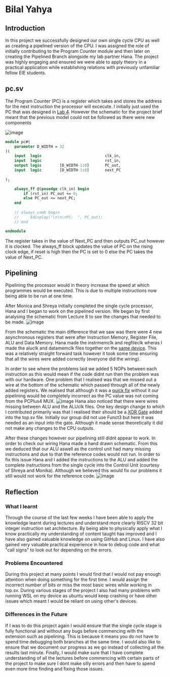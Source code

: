 # Bilal Yahya

## Introduction

In this project we successfully designed our own single cycle CPU as well as creating a pipelined version of the CPU. I was assigned the role of initially contributing to the Program Counter module and then later on creating the Pipelined Branch alongside my lab partner Hana. The project was highly engaging and ensured we were able to apply theory in a practical application while establishing relations with previously unfamiliar fellow EIE students.

## pc.sv

The Program Counter (PC) is a register which takes and stores the address for the next instruction the processor will excecute. I initially just used the PC that was designed in [Lab 4](https://github.com/EIE2-IAC-Labs/iac-riscv-cw-33/commit/701641e29957caab56bd4089be465ea88c0a4b2d#diff-126540eeb309fc07577839cb956b8e6ffdf280d17e74256a593fe72c7ad8d4d3). However the schematic for the project brief meant that the previous model could not be followed as there were new components

![image](https://user-images.githubusercontent.com/116266163/208138042-0e1dc560-e2ab-4948-b2eb-ee2c48f8150c.png)
```sv
module pc#(
    parameter D_WIDTH = 32
)(
    input  logic                            clk_in,
    input  logic                            rst_in,
    output logic        [D_WIDTH-1:0]       PC_out,
    input  logic        [D_WIDTH-1:0]       next_PC
    
);

    always_ff @(posedge clk_in) begin
        if (rst_in) PC_out <= 0; 
        else PC_out <= next_PC;
    end
    
    // always_comb begin
    //     $display("\n\n\nPC:  ", PC_out);
    // end

endmodule
```




The register takes in the value of Next_PC and then outputs PC_out however it is clocked. The always_ff block updates the value of PC on the rising clock edge, if reset is high then the PC is set to 0 else the PC takes the value of Next_PC.

## Pipelining

Pipelining the processor would in theory increase the speed at which programmes would be executed. This is due to multiple instructions now being able to be run at one time.

After Monica and Shreya initially completed the single cycle processor, Hana and I began to work on the pipelined version. We began by first analysing the schematic from Lecture 8 to see the changes that needed to be made.
![image](https://user-images.githubusercontent.com/116266163/208150078-53da19e7-befa-4286-b6d1-f9c8c6b7de05.png)

From the schematic the main difference that we saw was there were 4 new asynchronous registers that were after Instruction Memory, Register File, ALU and Data Memory. Hana made the instrmemclk and regfileclk wheras I made the aluclk and datamemclk files together on the [same device](https://github.com/EIE2-IAC-Labs/iac-riscv-cw-33/commit/02ada9ea37f6bcaf6b64ad10b568664d6e6af175). This was a relatively straight forward task however it took some time ensuring that all the wires were added correctly (everyone did the wiring).

In order to see where the problems laid we added 5 NOPs between each instruction as this would mean if the code didnt run then the problem was with our hardware. One problem that I realised was that we missed out a wire at the bottom of the schematic which passed through all of the newly added registers. We realised that although it was a [quick fix](https://github.com/EIE2-IAC-Labs/iac-riscv-cw-33/commit/6aecf7e77b3fc1d1ed9f0ea42bd5a4fee0aa7f36) without it our pipelining would be completely incorrect as the PC value was not coming from the PCPlus4 MUX.
![image](https://user-images.githubusercontent.com/116266163/208160731-09af93e2-051f-4a04-aaad-37e3d0581933.png)
Hana also noticed that there were wires missing between ALU and the ALUclk files.
One key design change to which I contributed primarily was that I realised their should be a [XOR Gate](https://github.com/EIE2-IAC-Labs/iac-riscv-cw-33/commit/f97bec65559199d0ffd1288ad0e308b57f534e23) added into the top.sv file. Initially our group did not use Funct3 but here it was needed as an input into the gate. Although it made sense theoretically it did not make any changes to the CPU outputs.

After these changes however our pipelining still didnt appear to work. In order to check our wiring Hana made a hand drawn schematic. From this we deduced that our ALU aswell as the control unit had many missing instructions and due to that the reference codes would not run. In order to fix this issue Hana and I added the instructions to the ALU and added the complete instructions from the single cycle into the Control Unit (courtesy of Shreya and Monika). Although we believed this would fix our problems it still would not work for the reference code.
![image](https://user-images.githubusercontent.com/116266163/208185051-eaecec98-b850-4831-affd-22bc98129c6e.png)

## Reflection

### What I learnt

Through the course of the last few weeks I have been able to apply the knowledge learnt during lectures and understand more clearly RISCV 32 bit integer instruction set architecture. By being able to physically apply what I know practically my understanding of content taught has improved and I have also gained valuable knowledge on using GitHub and Linux. I have also gained very valuable practical experience in how to debug code and what "call signs" to look out for depending on the errors.

### Problems Encountered

During this project at many points I would find that I would not pay enough attention when doing something for the first time. I would assign the incorrect number of bits or miss the most basic wires while working in top.sv. During various stages of the project I also had many problems with running WSL on my device as ubuntu would keep crashing or have other issues which meant I would be reliant on using other's devices.

### Differences in the Future

If I was to do this project again I would ensure that the single cycle stage is fully functional and without any bugs before commencing with the extension such as pipelining. This is because it means you do not have to spend time debugging both branches at the same time. I would also like to ensure that we document our progress as we go instead of collecting all the results last minute. Finally, I would make sure that I have complete understanding of all the lectures before commencing with certain parts of the project to make sure I dont make silly errors and then have to spend even more time finding and fixing those issues.


